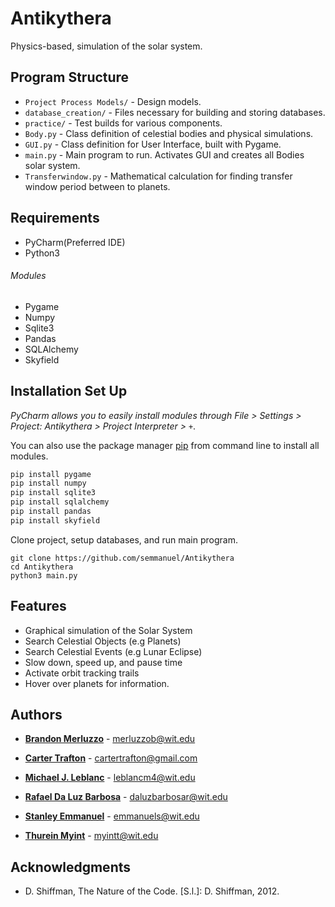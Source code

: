 # Antikythera

Physics-based, simulation of the solar system.

## Program Structure
- ``Project Process Models/`` - Design models.
- ``database_creation/`` - Files necessary for building and storing databases.
- ``practice/`` - Test builds for various components.
- ``Body.py`` - Class definition of celestial bodies and physical simulations.
- ``GUI.py`` - Class definition for User Interface, built with Pygame.
- ``main.py`` - Main program to run. Activates GUI and creates all Bodies solar system.
- ``Transferwindow.py`` - Mathematical calculation for finding transfer window period between to planets.

## Requirements
- PyCharm(Preferred IDE)
- Python3
###### Modules
- Pygame
- Numpy
- Sqlite3
- Pandas
- SQLAlchemy
- Skyfield

## Installation Set Up
*PyCharm allows you to easily install modules through File > Settings > Project: Antikythera > Project Interpreter >* ``+``.

You can also use the package manager [pip](https://pip.pypa.io/en/stable/) from command line to install all modules.
```bash
pip install pygame
pip install numpy
pip install sqlite3
pip install sqlalchemy
pip install pandas
pip install skyfield
```

Clone project, setup databases, and run main program.
```
git clone https://github.com/semmanuel/Antikythera
cd Antikythera  
python3 main.py
```

## Features
- Graphical simulation of the Solar System
- Search Celestial Objects (e.g Planets)
- Search Celestial Events (e.g Lunar Eclipse)
- Slow down, speed up, and pause time
- Activate orbit tracking trails
- Hover over planets for information.

## Authors
* [**Brandon Merluzzo**](https://github.com/mishakh) - merluzzob@wit.edu

* [**Carter Trafton**](https://github.com/cartertrafton) - cartertrafton@gmail.com

* [**Michael J. Leblanc**](https://github.com/mleblanc98) - leblancm4@wit.edu

* [**Rafael Da Luz Barbosa**](https://github.com/itsraf) - daluzbarbosar@wit.edu

* [**Stanley Emmanuel**](https://github.com/semmanuel) - emmanuels@wit.edu

* [**Thurein Myint**](https://github.com/trmyint97) - myintt@wit.edu


## Acknowledgments

- D. Shiffman, The Nature of the Code. [S.l.]: D. Shiffman, 2012.
